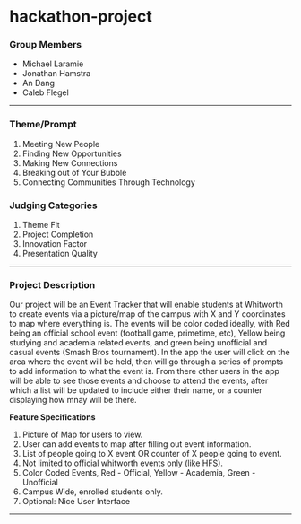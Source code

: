 # hackathon-project
### Group Members
  - Michael Laramie
  - Jonathan Hamstra
  - An Dang
  - Caleb Flegel
---
### Theme/Prompt
  1. Meeting New People
  2. Finding New Opportunities
  3. Making New Connections
  4. Breaking out of Your Bubble
  5. Connecting Communities Through Technology
### Judging Categories
  1. Theme Fit
  2. Project Completion
  3. Innovation Factor
  4. Presentation Quality
---
### Project Description
Our project will be an Event Tracker that will enable students at Whitworth to create events via a picture/map of the campus with X and Y coordinates to map where everything is. The events will be color coded ideally, with Red being an official school event (football game, primetime, etc), Yellow being studying and academia related events, and green being unofficial and casual events (Smash Bros tournament). In the app the user will click on the area where the event will be held, then will go through a series of prompts to add information to what the event is. From there other users in the app will be able to see those events and choose to attend the events, after which a list will be updated to include either their name, or a counter displaying how mnay will be there.

**Feature Specifications**
  1. Picture of Map for users to view.
  2. User can add events to map after filling out event information.
  3. List of people going to X event OR counter of X people going to event.
  4. Not limited to official whitworth events only (like HFS).
  5. Color Coded Events, Red - Official, Yellow - Academia, Green - Unofficial
  6. Campus Wide, enrolled students only.
  7. Optional: Nice User Interface
---

